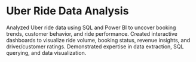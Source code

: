 # Uber Ride Data Analysis
Analyzed Uber ride data using SQL and Power BI to uncover booking trends, customer behavior, and ride performance. Created interactive dashboards to visualize ride volume, booking status, revenue insights, and driver/customer ratings. Demonstrated expertise in data extraction, SQL querying, and data visualization.
